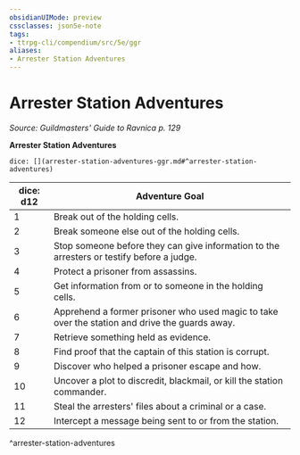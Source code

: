 ```yaml
---
obsidianUIMode: preview
cssclasses: json5e-note
tags:
- ttrpg-cli/compendium/src/5e/ggr
aliases:
- Arrester Station Adventures
---
```

# Arrester Station Adventures
*Source: Guildmasters' Guide to Ravnica p. 129* 

**Arrester Station Adventures**

`dice: [](arrester-station-adventures-ggr.md#^arrester-station-adventures)`

| dice: d12 | Adventure Goal |
|-----------|----------------|
| 1 | Break out of the holding cells. |
| 2 | Break someone else out of the holding cells. |
| 3 | Stop someone before they can give information to the arresters or testify before a judge. |
| 4 | Protect a prisoner from assassins. |
| 5 | Get information from or to someone in the holding cells. |
| 6 | Apprehend a former prisoner who used magic to take over the station and drive the guards away. |
| 7 | Retrieve something held as evidence. |
| 8 | Find proof that the captain of this station is corrupt. |
| 9 | Discover who helped a prisoner escape and how. |
| 10 | Uncover a plot to discredit, blackmail, or kill the station commander. |
| 11 | Steal the arresters' files about a criminal or a case. |
| 12 | Intercept a message being sent to or from the station. |
^arrester-station-adventures